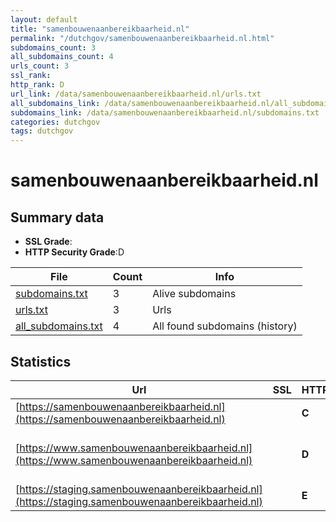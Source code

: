 ```yaml
---
layout: default
title: "samenbouwenaanbereikbaarheid.nl"
permalink: "/dutchgov/samenbouwenaanbereikbaarheid.nl.html"
subdomains_count: 3
all_subdomains_count: 4
urls_count: 3
ssl_rank: 
http_rank: D
url_link: /data/samenbouwenaanbereikbaarheid.nl/urls.txt
all_subdomains_link: /data/samenbouwenaanbereikbaarheid.nl/all_subdomains.txt
subdomains_link: /data/samenbouwenaanbereikbaarheid.nl/subdomains.txt
categories: dutchgov
tags: dutchgov
---
```



# samenbouwenaanbereikbaarheid.nl
## Summary data


 - **SSL Grade**:
 - **HTTP Security Grade**:D


| File       | Count | Info |
|------------|-------|------|
|[subdomains.txt](/DutchGovScope/data/samenbouwenaanbereikbaarheid.nl/subdomains.txt)|3|Alive subdomains|
|[urls.txt](/DutchGovScope/data/samenbouwenaanbereikbaarheid.nl/urls.txt)|3|Urls|
|[all_subdomains.txt](/DutchGovScope/data/samenbouwenaanbereikbaarheid.nl/all_subdomains.txt)|4|All found subdomains (history)|


## Statistics


| Url | SSL | HTTP | Server | Cookie | HSTS | CORS | CTO | CSP | XFO | XXP | RP |FP| Tech |Title |
|--------|-------|-------|------|------|------|------|------|------|------|------|------|------|------|------|
|[https://samenbouwenaanbereikbaarheid.nl](https://samenbouwenaanbereikbaarheid.nl)| | **C**|| |:white_check_mark: | :warning:| | | | | :white_check_mark: | |HSTS||
|[https://www.samenbouwenaanbereikbaarheid.nl](https://www.samenbouwenaanbereikbaarheid.nl)| | **D**|nginx| |:white_check_mark: | :warning:| | | | | :white_check_mark: | |Glyphicons HSTS Nginx|Home :: Samen Bo...|
|[https://staging.samenbouwenaanbereikbaarheid.nl](https://staging.samenbouwenaanbereikbaarheid.nl)| | **E**|| | | | | | | | :white_check_mark: | |||

